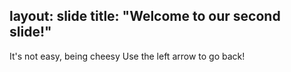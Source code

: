 layout: slide
title: "Welcome to our second slide!"
---
It's not easy, being cheesy
Use the left arrow to go back!
